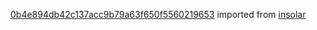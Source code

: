 [0b4e894db42c137acc9b79a63f650f5560219653](https://github.com/insolar/insolar/commit/0b4e894db42c137acc9b79a63f650f5560219653) imported from [insolar](https://github.com/insolar/insolar)
